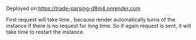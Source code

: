 Deployed on:https://trade-parsing-d8m4.onrender.com


First request will take time , because render automatically turns of the instance if there is no request for long time. So if again request is sent, it will take time to restart the instance.
